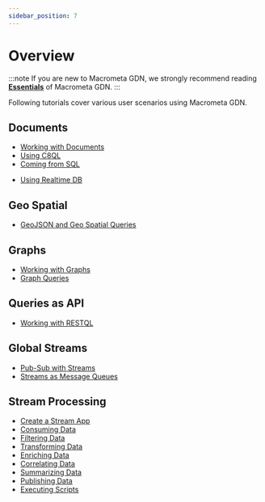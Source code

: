 ```yaml
---
sidebar_position: 7
---
```


# Overview

:::note
If you are new to Macrometa GDN, we strongly recommend reading **[Essentials](../../../essentials/overview.md)** of Macrometa GDN.
:::

Following tutorials cover various user scenarios using Macrometa GDN.

## Documents

* [Working with Documents](working-with-documents.md)
* [Using C8QL](../../../c8ql/fundamentals.md)
* [Coming from SQL](../../../c8ql/coming-from-sql.md)
<!-- * [Using Spot Collections](using-spotcollections.md) -->
* [Using Realtime DB](using-realtime-updates.md)

## Geo Spatial

* [GeoJSON and Geo Spatial Queries](overview.md)

## Graphs

* [Working with Graphs](overview.md)
* [Graph Queries](../../graphs/tutorials/graph-queries.md)

## Queries as API

* [Working with RESTQL](overview.md)

## Global Streams

* [Pub-Sub with Streams](../../../streams/tutorials/pub-sub-streams.md)
* [Streams as Message Queues](overview.md)

## Stream Processing

* [Create a Stream App](../../../cep/tutorials/create-stream-app.md)
* [Consuming Data](../../../cep/tutorials/consuming-data.md)
* [Filtering Data](../../../cep/tutorials/filtering-data.md)
* [Transforming Data](../../../cep/tutorials/transforming-data.md)
* [Enriching Data](../../../cep/tutorials/enriching-data.md)
* [Correlating Data](../../../cep/tutorials/correlating-data.md)
* [Summarizing Data](../../../cep/tutorials/summarizing-data.md)
* [Publishing Data](../../../cep/tutorials/publishing-data.md)
* [Executing Scripts](../../../cep/tutorials/executing-scripts.md)